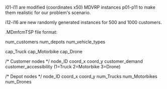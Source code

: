 i01-i11 are modified (coordinates x50) MDVRP instances p01-p11 to make them realistic for our problem's scenario.

i12-i16 are new randomly generated instances for 500 and 1000 customers.



.MDmfcmTSP file format:

num_customers num_depots num_vehicle_types

cap_Truck cap_Motorbike cap_Drone

/* Customer nodes */
node_ID coord_x coord_y customer_demand customer_accessibility (1=Truck 2=Motorbike 3=Drone)

/* Depot nodes */
node_ID coord_x coord_y num_Trucks num_Motorbikes num_Drones